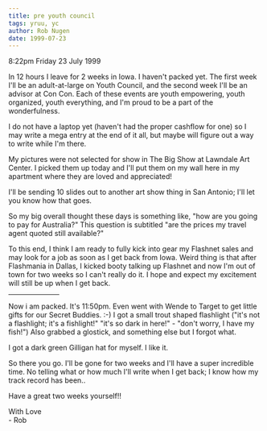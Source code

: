 ```yaml
---
title: pre youth council
tags: yruu, yc
author: Rob Nugen
date: 1999-07-23
---
```


<p class=date>8:22pm Friday 23 July 1999</p>

<p>In 12 hours I leave for 2 weeks in Iowa.  I haven't packed yet.  The first week I'll be an adult-at-large on Youth Council, and the second week I'll be an advisor at Con Con.  Each of these events are youth empowering, youth organized, youth everything, and I'm proud to be a part of the wonderfulness.

<p>I do not have a laptop yet (haven't had the proper cashflow for one) so I may write a mega entry at the end of it all, but maybe will figure out a way to write while I'm there.

<p>My pictures were not selected for show in The Big Show at Lawndale Art Center.  I picked them up today and I'll put them on my wall here in my apartment where they are loved and appreciated!

<p>I'll be sending 10 slides out to another art show thing in San Antonio; I'll let you know how that goes.

<p>So my big overall thought these days is something like, "how are you going to pay for Australia?"  This question is subtitled "are the prices my travel agent quoted still available?"

<p>To this end, I think I am ready to fully kick into gear my Flashnet sales and may look for a job as soon as I get back from Iowa.  Weird thing is that after Flashmania in Dallas, I kicked booty talking up Flashnet and now I'm out of town for two weeks so I can't really do it.  I hope and expect my excitement will still be up when I get back.

<p><hr align="left" width="20%">

<p>Now i am packed.  It's 11:50pm.  Even went with Wende to Target to get little gifts for our Secret Buddies.  :-)   I got a small trout shaped flashlight ("it's not a flashlight; it's a fishlight!"  "it's so dark in here!" - "don't worry, I have my fish!")  Also grabbed a glostick, and something else but I forgot what.

<p>I got a dark green Gilligan hat for myself.  I like it.

<p>So there you go. I'll be gone for two weeks and I'll have a super incredible time.  No telling what or how much I'll write when I get back; I know how my track record has been.. 

<p>Have a great two weeks yourself!!

<p>With Love
<br>- Rob
